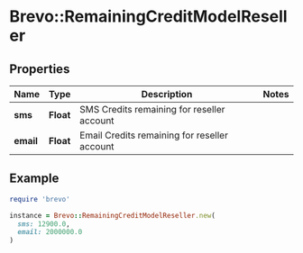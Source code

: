 # Brevo::RemainingCreditModelReseller

## Properties

| Name | Type | Description | Notes |
| ---- | ---- | ----------- | ----- |
| **sms** | **Float** | SMS Credits remaining for reseller account |  |
| **email** | **Float** | Email Credits remaining for reseller account |  |

## Example

```ruby
require 'brevo'

instance = Brevo::RemainingCreditModelReseller.new(
  sms: 12900.0,
  email: 2000000.0
)
```

